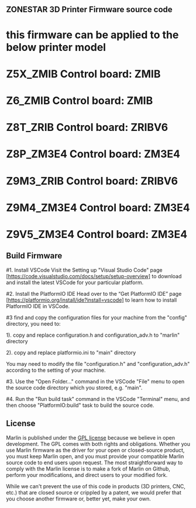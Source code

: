 ## ZONESTAR 3D Printer Firmware source code
# this firmware can be applied to the below printer model
# Z5X_ZMIB		Control board: ZMIB
# Z6_ZMIB			Control board: ZMIB
# Z8T_ZRIB  	Control board: ZRIBV6
# Z8P_ZM3E4 	Control board: ZM3E4
# Z9M3_ZRIB 	Control board: ZRIBV6
# Z9M4_ZM3E4 	Control board: ZM3E4
# Z9V5_ZM3E4 	Control board: ZM3E4


## Build Firmware
#1. Install VSCode
Visit the Setting up "Visual Studio Code" page [https://code.visualstudio.com/docs/setup/setup-overview] to download and install the latest VSCode for your particular platform.

#2. Install the PlatformIO IDE
Head over to the “Get PlatformIO IDE” page [https://platformio.org/install/ide?install=vscode]  to learn how to install PlatformIO IDE in VSCode.

#3 find and copy the configuration files for your machine from the "config" directory, you need to: 

1). copy and replace configuration.h and configuration_adv.h to "marlin" directory

2). copy and replace platformio.ini to "main" directory

You may need to modify the file "configuration.h" and "configuration_adv.h" according to the setting of your machine.


#3. Use the "Open Folder…" command in the VSCode "File" menu to open the source code directory which you stored, e.g. "main".

#4. Run the "Run build task" command in the VSCode "Terminal" menu, and then choose "PlatformIO:build" task to build the source code.


## License

Marlin is published under the [GPL license](/LICENSE) because we believe in open development. The GPL comes with both rights and obligations. Whether you use Marlin firmware as the driver for your open or closed-source product, you must keep Marlin open, and you must provide your compatible Marlin source code to end users upon request. The most straightforward way to comply with the Marlin license is to make a fork of Marlin on Github, perform your modifications, and direct users to your modified fork.

While we can't prevent the use of this code in products (3D printers, CNC, etc.) that are closed source or crippled by a patent, we would prefer that you choose another firmware or, better yet, make your own.
